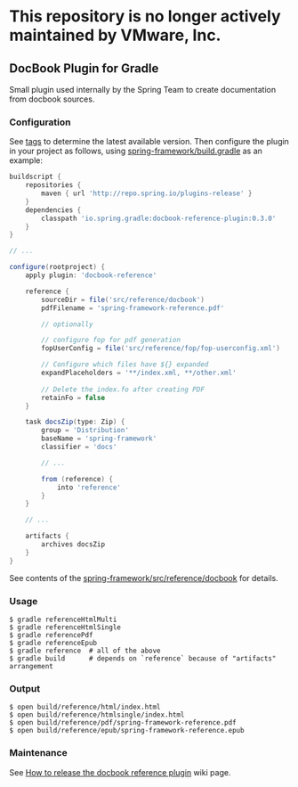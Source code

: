# This repository is no longer actively maintained by VMware, Inc.


## DocBook Plugin for Gradle
Small plugin used internally by the Spring Team to create documentation from docbook
sources.

### Configuration
See [tags][1] to determine the
latest available version. Then configure the plugin in your project as
follows, using [spring-framework/build.gradle][2] as an example:
```groovy
buildscript {
    repositories {
        maven { url 'http://repo.spring.io/plugins-release' }
    }
    dependencies {
        classpath 'io.spring.gradle:docbook-reference-plugin:0.3.0'
    }
}

// ...

configure(rootproject) {
    apply plugin: 'docbook-reference'

    reference {
        sourceDir = file('src/reference/docbook')
        pdfFilename = 'spring-framework-reference.pdf'

        // optionally

        // configure fop for pdf generation
        fopUserConfig = file('src/reference/fop/fop-userconfig.xml')

        // Configure which files have ${} expanded
        expandPlaceholders = '**/index.xml, **/other.xml'
        
        // Delete the index.fo after creating PDF
        retainFo = false
    }

    task docsZip(type: Zip) {
        group = 'Distribution'
        baseName = 'spring-framework'
        classifier = 'docs'

        // ...

        from (reference) {
            into 'reference'
        }
    }

    // ...

    artifacts {
        archives docsZip
    }
}
```
See contents of the [spring-framework/src/reference/docbook][3] for details.


### Usage
```
$ gradle referenceHtmlMulti
$ gradle referenceHtmlSingle
$ gradle referencePdf
$ gradle referenceEpub
$ gradle reference  # all of the above
$ gradle build      # depends on `reference` because of "artifacts" arrangement
```

### Output
```
$ open build/reference/html/index.html
$ open build/reference/htmlsingle/index.html
$ open build/reference/pdf/spring-framework-reference.pdf
$ open build/reference/epub/spring-framework-reference.epub
```

### Maintenance
See [How to release the docbook reference plugin][4] wiki page.

[1]: https://github.com/SpringSource/gradle-plugins/tags
[2]: https://github.com/SpringSource/spring-framework/blob/master/build.gradle
[3]: https://github.com/SpringSource/spring-framework/tree/master/src/reference/docbook
[4]: https://github.com/SpringSource/gradle-plugins/wiki/How-to-release-the-docbook-reference-plugin
